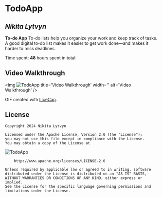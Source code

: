 # TodoApp

## *Nikita Lytvyn*

**To-do App** To-do lists help you organize your work and keep track of tasks. A good digital to-do list makes it easier to get work done—and makes it harder to miss deadlines.

Time spent: **48** hours spent in total


## Video Walkthrough


<img ![TodoApp](https://github.com/litvinnik1/TodoApp/assets/113119709/af808a40-3250-4d98-8386-da727774cd2d) title='Video Walkthrough' width='' alt='Video Walkthrough' />

GIF created with [LiceCap](http://www.cockos.com/licecap/).

## License

    Copyright 2024 Nikita Lytvyn

    Licensed under the Apache License, Version 2.0 (the "License");
    you may not use this file except in compliance with the License.
    You may obtain a copy of the License at
![TodoApp](https://github.com/litvinnik1/TodoApp/assets/113119709/af808a40-3250-4d98-8386-da727774cd2d)

        http://www.apache.org/licenses/LICENSE-2.0

    Unless required by applicable law or agreed to in writing, software
    distributed under the License is distributed on an "AS IS" BASIS,
    WITHOUT WARRANTIES OR CONDITIONS OF ANY KIND, either express or implied.
    See the License for the specific language governing permissions and
    limitations under the License.
